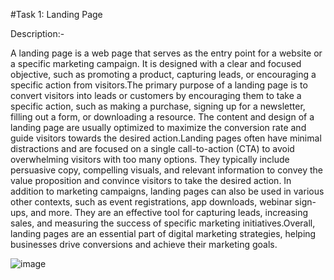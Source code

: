 #Task 1: Landing Page

Description:-

A landing page is a web page that serves as the entry point for a website or a specific marketing campaign. It is designed with a clear and focused objective, such as promoting a product, capturing leads, or encouraging a specific action from visitors.The primary purpose of a landing page is to convert visitors into leads or customers by encouraging them to take a specific action, such as making a purchase, signing up for a newsletter, filling out a form, or downloading a resource. The content and design of a landing page are usually optimized to maximize the conversion rate and guide visitors towards the desired action.Landing pages often have minimal distractions and are focused on a single call-to-action (CTA) to avoid overwhelming visitors with too many options. They typically include persuasive copy, compelling visuals, and relevant information to convey the value proposition and convince visitors to take the desired action. In addition to marketing campaigns, landing pages can also be used in various other contexts, such as event registrations, app downloads, webinar sign-ups, and more. They are an effective tool for capturing leads, increasing sales, and measuring the success of specific marketing initiatives.Overall, landing pages are an essential part of digital marketing strategies, helping businesses drive conversions and achieve their marketing goals.

![image](https://github.com/RuthwikPotnuru122010321003/OIBSIP_Web-Development-Tasks/assets/91137600/f5e49649-65cc-42ab-81bd-bd358ebbc2e3)

